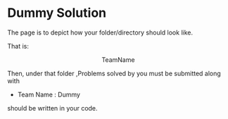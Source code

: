 # Dummy Solution 

The page is to depict how your folder/directory should look like.

That is:

$$\text{TeamName}$$


Then, under that folder ,Problems solved by you must be submitted along with 


- Team Name : Dummy


should be written in your code.


